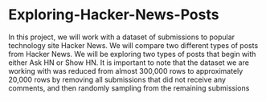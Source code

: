 # Exploring-Hacker-News-Posts
In this project, we will work with a dataset of submissions to popular technology site Hacker News. We will compare two different types of posts from Hacker News. We will be exploring two types of posts that begin with either Ask HN or Show HN.
It is important to note that the dataset we are working with was reduced from almost 300,000 rows to approximately 20,000 rows by removing all submissions that did not receive any comments, and then randomly sampling from the remaining submissions

